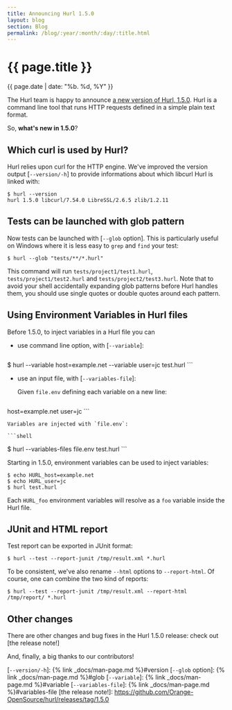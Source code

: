 ```yaml
---
title: Announcing Hurl 1.5.0
layout: blog
section: Blog
permalink: /blog/:year/:month/:day/:title.html
---
```


# {{ page.title }}

<div class="blog-post-date">{{ page.date | date: "%b. %d, %Y" }}</div>

The Hurl team is happy to announce [a new version of Hurl, 1.5.0].
Hurl is a command line tool that runs HTTP requests defined in a simple plain text format.

So, __what's new in 1.5.0__?

## Which curl is used by Hurl?

Hurl relies upon curl for the HTTP engine. We've improved the version output 
[`--version/-h`] to provide informations about which libcurl Hurl is linked with:

```shell
$ hurl --version
hurl 1.5.0 libcurl/7.54.0 LibreSSL/2.6.5 zlib/1.2.11
```

## Tests can be launched with glob pattern

Now tests can be launched with [`--glob` option]. This is particularly useful on
Windows where it is less easy to `grep` and `find` your test:

```shell
$ hurl --glob "tests/**/*.hurl"
```

This command will run `tests/project1/test1.hurl`, `tests/project1/test2.hurl` and
`tests/project2/test3.hurl`. Note that to avoid your shell accidentally expanding glob patterns
before Hurl handles them, you should use single quotes or double quotes around each pattern.

## Using Environment Variables in Hurl files

Before 1.5.0, to inject variables in a Hurl file you can

- use command line option, with [`--variable`]:

    ```shell
$ hurl --variable host=example.net --variable user=jc test.hurl
    ```

- use an input file, with [`--variables-file`]:

    Given `file.env` defining each variable on a new line:

    ```
host=example.net
user=jc
    ```
        
    Variables are injected with `file.env`:

    ```shell
$ hurl --variables-files file.env test.hurl
    ```
    

Starting in 1.5.0, environment variables can be used to inject variables:

```shell
$ echo HURL_host=example.net
$ echo HURL_user=jc
$ hurl test.hurl
```

Each `HURL_foo` environment variables will resolve as a `foo` variable inside 
the Hurl file.

## JUnit and HTML report

Test report can be exported in JUnit format:

```shell
$ hurl --test --report-junit /tmp/result.xml *.hurl
```

To be consistent, we've also rename `--html` options to `--report-html`. Of course, 
one can combine the two kind of reports:

```shell
$ hurl --test --report-junit /tmp/result.xml --report-html /tmp/report/ *.hurl
```

## Other changes

There are other changes and bug fixes in the Hurl 1.5.0 release: check out [the release note!]

And, finally, a big thanks to our contributors!

[a new version of Hurl, 1.5.0]: https://github.com/Orange-OpenSource/hurl/releases/tag/1.5.0
[`--version/-h`]: {% link _docs/man-page.md %}#version
[`--glob` option]: {% link _docs/man-page.md %}#glob
[`--variable`]: {% link _docs/man-page.md %}#variable
[`--variables-file`]: {% link _docs/man-page.md %}#variables-file
[the release note!]: https://github.com/Orange-OpenSource/hurl/releases/tag/1.5.0